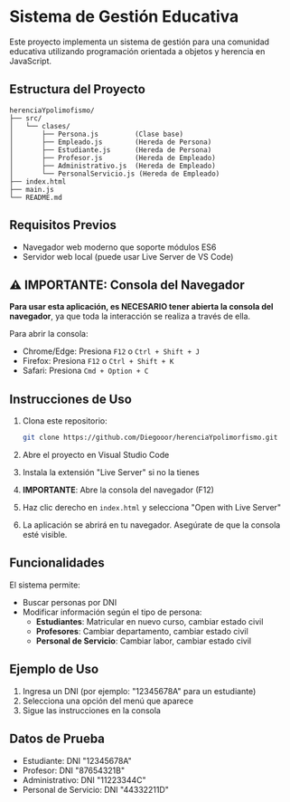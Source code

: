 # Sistema de Gestión Educativa

Este proyecto implementa un sistema de gestión para una comunidad educativa utilizando programación orientada a objetos y herencia en JavaScript.

## Estructura del Proyecto

```
herenciaYpolimofismo/
├── src/
│   └── clases/
│       ├── Persona.js         (Clase base)
│       ├── Empleado.js        (Hereda de Persona)
│       ├── Estudiante.js      (Hereda de Persona)
│       ├── Profesor.js        (Hereda de Empleado)
│       ├── Administrativo.js  (Hereda de Empleado)
│       └── PersonalServicio.js (Hereda de Empleado)
├── index.html
├── main.js
└── README.md
```

## Requisitos Previos

- Navegador web moderno que soporte módulos ES6
- Servidor web local (puede usar Live Server de VS Code)

## ⚠️ IMPORTANTE: Consola del Navegador

**Para usar esta aplicación, es NECESARIO tener abierta la consola del navegador**, ya que toda la interacción se realiza a través de ella.

Para abrir la consola:
- Chrome/Edge: Presiona `F12` o `Ctrl + Shift + J`
- Firefox: Presiona `F12` o `Ctrl + Shift + K`
- Safari: Presiona `Cmd + Option + C`

## Instrucciones de Uso

1. Clona este repositorio:
   ```bash
   git clone https://github.com/Diegooor/herenciaYpolimorfismo.git
   ```

2. Abre el proyecto en Visual Studio Code

3. Instala la extensión "Live Server" si no la tienes

4. **IMPORTANTE**: Abre la consola del navegador (F12)

5. Haz clic derecho en `index.html` y selecciona "Open with Live Server"

6. La aplicación se abrirá en tu navegador. Asegúrate de que la consola esté visible.

## Funcionalidades

El sistema permite:
- Buscar personas por DNI
- Modificar información según el tipo de persona:
  - **Estudiantes**: Matricular en nuevo curso, cambiar estado civil
  - **Profesores**: Cambiar departamento, cambiar estado civil
  - **Personal de Servicio**: Cambiar labor, cambiar estado civil

## Ejemplo de Uso

1. Ingresa un DNI (por ejemplo: "12345678A" para un estudiante)
2. Selecciona una opción del menú que aparece
3. Sigue las instrucciones en la consola

## Datos de Prueba

- Estudiante: DNI "12345678A"
- Profesor: DNI "87654321B"
- Administrativo: DNI "11223344C"
- Personal de Servicio: DNI "44332211D"
